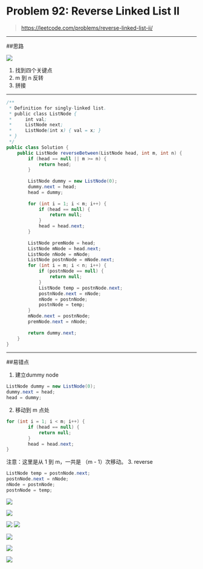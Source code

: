 # Problem 92: Reverse Linked List II


> https://leetcode.com/problems/reverse-linked-list-ii/

------------
##思路

![](ReverseList_II.jpg)
1. 找到四个关键点
2. m 到 n 反转
3. 拼接

--------------
```java
/**
 * Definition for singly-linked list.
 * public class ListNode {
 *     int val;
 *     ListNode next;
 *     ListNode(int x) { val = x; }
 * }
 */
public class Solution {
    public ListNode reverseBetween(ListNode head, int m, int n) {
        if (head == null || m >= n) {
            return head;
        }
        
        ListNode dummy = new ListNode(0);
        dummy.next = head;
        head = dummy;
        
        for (int i = 1; i < m; i++) {
            if (head == null) {
                return null;
            }
            head = head.next;
        }
        
        ListNode premNode = head;
        ListNode mNode = head.next;
        ListNode nNode = mNode;
        ListNode postnNode = mNode.next;
        for (int i = m; i < n; i++) {
            if (postnNode == null) {
                return null;
            }
            ListNode temp = postnNode.next;
            postnNode.next = nNode;
            nNode = postnNode;
            postnNode = temp;
        }
        mNode.next = postnNode;
        premNode.next = nNode;
        
        return dummy.next;
    }
}
```
-----
##易错点
1. 建立dummy node
```java
ListNode dummy = new ListNode(0);
dummy.next = head;
head = dummy;
```
2. 移动到 m 点处
```java
for (int i = 1; i < m; i++) {
        if (head == null) {
            return null;
        }
        head = head.next;
}
``` 
注意：这里是从 1 到 m，一共是 （m - 1）次移动。
3. reverse
```java
ListNode temp = postnNode.next;
postnNode.next = nNode;
nNode = postnNode;
postnNode = temp;
```
![](reverse_01.jpg)

![](reverse_02.jpg)

![](reverse_03.jpg)
![](reverse_04.jpg)

![](reverse_05.jpg)

![](reverse_06.jpg)

![](reverse_07.jpg)












